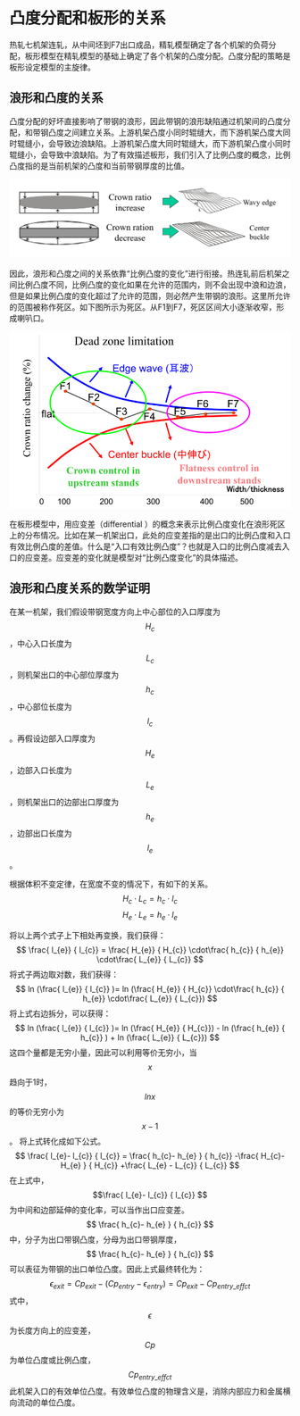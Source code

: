 # 凸度分配和板形的关系

热轧七机架连轧，从中间坯到F7出口成品，精轧模型确定了各个机架的负荷分配，板形模型在精轧模型的基础上确定了各个机架的凸度分配。凸度分配的策略是板形设定模型的主旋律。

## 浪形和凸度的关系

凸度分配的好坏直接影响了带钢的浪形，因此带钢的浪形缺陷通过机架间的凸度分配，和带钢凸度之间建立关系。上游机架凸度小同时辊缝大，而下游机架凸度大同时辊缝小，会导致边浪缺陷。上游机架凸度大同时辊缝大，而下游机架凸度小同时辊缝小，会导致中浪缺陷。为了有效描述板形，我们引入了比例凸度的概念，比例凸度指的是当前机架的凸度和当前带钢厚度的比值。

![flatness_control](allocation_overview/flatness_control.png)

因此，浪形和凸度之间的关系依靠“比例凸度的变化”进行衔接。热连轧前后机架之间比例凸度不同，比例凸度的变化如果在允许的范围内，则不会出现中浪和边浪，但是如果比例凸度的变化超过了允许的范围，则必然产生带钢的浪形。这里所允许的范围被称作死区。如下图所示为死区。从F1到F7，死区区间大小逐渐收窄，形成喇叭口。

![dead_zone_limitation](allocation_overview/dead_zone_limitation.png)

在板形模型中，用应变差（differential ）的概念来表示比例凸度变化在浪形死区上的分布情况。比如在某一机架出口，此处的应变差指的是出口的比例凸度和入口有效比例凸度的差值。什么是“入口有效比例凸度”？也就是入口的比例凸度减去入口的应变差。应变差的变化就是模型对“比例凸度变化”的具体描述。

## 浪形和凸度关系的数学证明

在某一机架，我们假设带钢宽度方向上中心部位的入口厚度为$$H_{c}$$，中心入口长度为$$L_{c}$$，则机架出口的中心部位厚度为$$h_{c}$$，中心部位长度为$$l_{c}$$ 。再假设边部入口厚度为$$H_{e}$$，边部入口长度为$$L_{e}$$，则机架出口的边部出口厚度为$$h_{e}$$，边部出口长度为$$l_{e}$$ 。

根据体积不变定律，在宽度不变的情况下，有如下的关系。
$$
H_{c} \cdot L_{c} =h_{c} \cdot l_{c}
$$
$$
H_{e} \cdot L_{e} =h_{e} \cdot l_{e}
$$

将以上两个式子上下相处再变换，我们获得：
$$
\frac{ l_{e}} { l_{c}}  =  \frac{ H_{e}} { H_{c}} \cdot\frac{ h_{c}} { h_{e}}  \cdot\frac{ L_{e}} { L_{c}}
$$
将式子两边取对数，我们获得：
$$
ln (\frac{ l_{e}} { l_{c}}  )=  ln (\frac{ H_{e}} { H_{c}} \cdot\frac{ h_{c}} { h_{e}}  \cdot\frac{ L_{e}} { L_{c}})
$$
将上式右边拆分，可以获得：
$$
ln (\frac{ l_{e}} { l_{c}}  )=  ln (\frac{ H_{e}} { H_{c}}) -  ln (\frac{ h_{e}} { h_{c}} )  +  ln (\frac{ L_{e}} { L_{c}})
$$
这四个量都是无穷小量，因此可以利用等价无穷小，当$$x$$趋向于1时，$$lnx$$ 的等价无穷小为$$x-1$$。 将上式转化成如下公式。
$$
\frac{ l_{e}- l_{c}} { l_{c}}  = \frac{ h_{c}- h_{e} } { h_{c}}   -\frac{  H_{c}- H_{e} } { H_{c}}  +\frac{ L_{e} -  L_{c}} { L_{c}}
$$
在上式中，$$\frac{ l_{e}- l_{c}} { l_{c}} $$为中间和边部延伸的变化率，可以当作出口应变差。$$ \frac{ h_{c}- h_{e} } { h_{c}} $$中，分子为出口带钢凸度，分母为出口带钢厚度，$$ \frac{ h_{c}- h_{e} } { h_{c}} $$可以表征为带钢的出口单位凸度。因此上式最终转化为：
$$
\epsilon_{exit} = Cp_{exit} - (Cp_{entry} -\epsilon_{entry} ) = Cp_{exit}  - Cp_{entry\_effct}
$$
式中，$$\epsilon​$$为长度方向上的应变差，$$Cp​$$为单位凸度或比例凸度，$$Cp_{entry\_effct}​$$此机架入口的有效单位凸度。有效单位凸度的物理含义是，消除内部应力和金属横向流动的单位凸度。